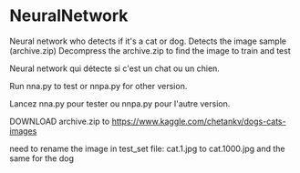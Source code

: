 # NeuralNetwork


Neural network who  detects if it's a cat or dog.
Detects the image sample (archive.zip)
Decompress the archive.zip to find the image to train and test

Neural network qui détecte si c'est un chat ou un chien.

Run nna.py to test or nnpa.py for other version.

Lancez nna.py pour tester ou nnpa.py pour l'autre version.

DOWNLOAD archive.zip to
https://www.kaggle.com/chetankv/dogs-cats-images

need to rename the image in test_set file: cat.1.jpg to cat.1000.jpg and the same for the dog
